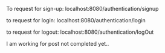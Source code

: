 To request for sign-up:
localhost:8080/authentication/signup

to request for login:
localhost:8080/authentication/login

to request for logout:
localhost:8080/authentication/logOut



I am working for post not completed yet..

